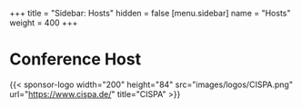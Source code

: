 +++
title = "Sidebar: Hosts"
hidden = false
[menu.sidebar]
    name = "Hosts"
    weight = 400
+++

# Conference Host

{{< sponsor-logo width="200" height="84" src="images/logos/CISPA.png" url="https://www.cispa.de/" title="CISPA" >}}
